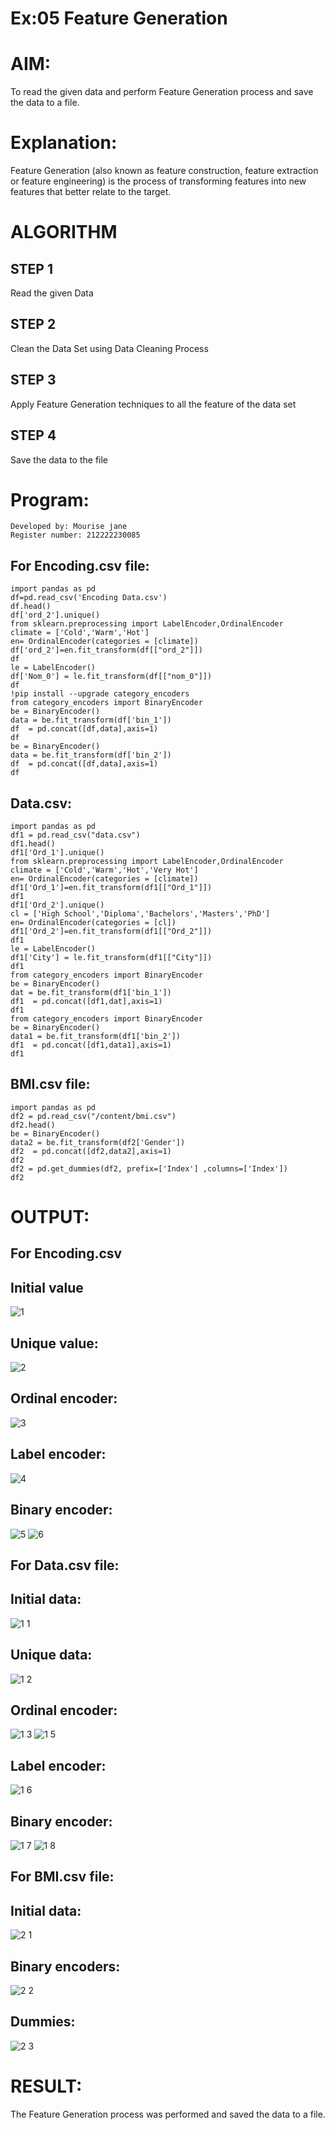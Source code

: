 # Ex:05 Feature Generation
# AIM:
To read the given data and perform Feature Generation process and save the data to a file.

# Explanation:
Feature Generation (also known as feature construction, feature extraction or feature engineering) is the process of transforming features into new features that better relate to the target.

# ALGORITHM
## STEP 1
Read the given Data
## STEP 2
Clean the Data Set using Data Cleaning Process
## STEP 3
Apply Feature Generation techniques to all the feature of the data set
## STEP 4
Save the data to the file

# Program:
```
Developed by: Mourise jane
Register number: 212222230085
```
## For Encoding.csv file:
```
import pandas as pd
df=pd.read_csv('Encoding Data.csv')
df.head()
df['ord_2'].unique()
from sklearn.preprocessing import LabelEncoder,OrdinalEncoder
climate = ['Cold','Warm','Hot']
en= OrdinalEncoder(categories = [climate])
df['ord_2']=en.fit_transform(df[["ord_2"]])
df
le = LabelEncoder()
df['Nom_0'] = le.fit_transform(df[["nom_0"]])
df
!pip install --upgrade category_encoders
from category_encoders import BinaryEncoder
be = BinaryEncoder()
data = be.fit_transform(df['bin_1'])
df  = pd.concat([df,data],axis=1)
df
be = BinaryEncoder()
data = be.fit_transform(df['bin_2'])
df  = pd.concat([df,data],axis=1)
df
```
## Data.csv:
```
import pandas as pd
df1 = pd.read_csv("data.csv")
df1.head()
df1['Ord_1'].unique()
from sklearn.preprocessing import LabelEncoder,OrdinalEncoder
climate = ['Cold','Warm','Hot','Very Hot']
en= OrdinalEncoder(categories = [climate])
df1['Ord_1']=en.fit_transform(df1[["Ord_1"]])
df1
df1['Ord_2'].unique()
cl = ['High School','Diploma','Bachelors','Masters','PhD']
en= OrdinalEncoder(categories = [cl])
df1['Ord_2']=en.fit_transform(df1[["Ord_2"]])
df1
le = LabelEncoder()
df1['City'] = le.fit_transform(df1[["City"]])
df1
from category_encoders import BinaryEncoder
be = BinaryEncoder()
dat = be.fit_transform(df1['bin_1'])
df1  = pd.concat([df1,dat],axis=1)
df1
from category_encoders import BinaryEncoder
be = BinaryEncoder()
data1 = be.fit_transform(df1['bin_2'])
df1  = pd.concat([df1,data1],axis=1)
df1
```
## BMI.csv file:
```
import pandas as pd
df2 = pd.read_csv("/content/bmi.csv")
df2.head()
be = BinaryEncoder()
data2 = be.fit_transform(df2['Gender'])
df2  = pd.concat([df2,data2],axis=1)
df2
df2 = pd.get_dummies(df2, prefix=['Index'] ,columns=['Index'])
df2
```

# OUTPUT:
## For Encoding.csv
## Initial value
![1](https://github.com/Aakash0407/ODD2023-Datascience-Ex-05/assets/118799103/5e5ce0cb-5cfa-4560-9fa4-1d49480eed22)
## Unique value:
![2](https://github.com/Aakash0407/ODD2023-Datascience-Ex-05/assets/118799103/eedd6395-bda2-4708-a7c6-456c89a917b1)

## Ordinal encoder:
![3](https://github.com/Aakash0407/ODD2023-Datascience-Ex-05/assets/118799103/6d630830-eb57-40b0-a7be-e11a997253bb)

## Label encoder:
![4](https://github.com/Aakash0407/ODD2023-Datascience-Ex-05/assets/118799103/b50d7f73-a740-42c1-a901-f0611d250bef)

## Binary encoder:
![5](https://github.com/Aakash0407/ODD2023-Datascience-Ex-05/assets/118799103/fee7efd5-8d81-43db-8387-c4e3e4dc63b8)
![6](https://github.com/Aakash0407/ODD2023-Datascience-Ex-05/assets/118799103/2556314c-8170-4f25-b90b-4498e9c97b96)


## For Data.csv file:
## Initial data:
![1 1](https://github.com/Aakash0407/ODD2023-Datascience-Ex-05/assets/118799103/d7fcfbdc-3fcb-4283-9aab-51133ed18c49)
## Unique data:
![1 2](https://github.com/Aakash0407/ODD2023-Datascience-Ex-05/assets/118799103/10f469d9-8ef9-4af8-be4b-dc07d0123036)
## Ordinal encoder:
![1 3](https://github.com/Aakash0407/ODD2023-Datascience-Ex-05/assets/118799103/8db4bcb1-a5ad-4feb-8498-f45a132961a1)
![1 5](https://github.com/Aakash0407/ODD2023-Datascience-Ex-05/assets/118799103/908047c8-70aa-4234-823d-7e2d8f2ccb22)

## Label encoder:
![1 6](https://github.com/Aakash0407/ODD2023-Datascience-Ex-05/assets/118799103/7b3f7f5a-b2ff-4cb2-9a11-63b587542cd7)


## Binary encoder:
![1 7](https://github.com/Aakash0407/ODD2023-Datascience-Ex-05/assets/118799103/53109a1c-4c59-4560-a635-90100ccd6035)
![1 8](https://github.com/Aakash0407/ODD2023-Datascience-Ex-05/assets/118799103/823d10a7-b3df-493b-a0d9-cc4a067d13f4)


## For BMI.csv file:
## Initial data:
![2 1](https://github.com/Aakash0407/ODD2023-Datascience-Ex-05/assets/118799103/f62aa691-b8df-4406-bc3a-209007e4a306)

## Binary encoders:
![2 2](https://github.com/Aakash0407/ODD2023-Datascience-Ex-05/assets/118799103/23e56d52-7882-4f1b-8993-0a5ac3bc39de)

## Dummies:
![2 3](https://github.com/Aakash0407/ODD2023-Datascience-Ex-05/assets/118799103/4ac1881e-8df1-4c23-9584-63e82cb01ca3)

# RESULT:
The Feature Generation process was performed and saved the data to a file.
